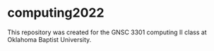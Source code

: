 # computing2022
This repository was created for the GNSC 3301 computing II class at Oklahoma Baptist University.
